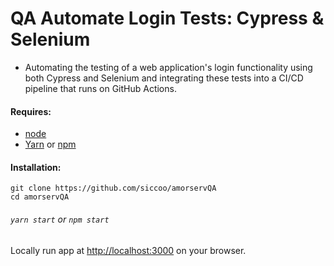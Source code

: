 # QA Automate Login Tests: Cypress & Selenium

- Automating the testing of a web application's login functionality using both Cypress and Selenium and integrating these tests into a CI/CD pipeline that runs on GitHub Actions.

#### Requires:

- [node](https://nodejs.org/en/download/)
- [Yarn](https://github.com/yarnpkg/yarn.) or [npm](https://github.com/npm/cli/)

#### Installation:

```
git clone https://github.com/siccoo/amorservQA
cd amorservQA
```

###### `yarn start` or `npm start`

Locally run app at [http://localhost:3000](http://localhost:3000) on your browser.
